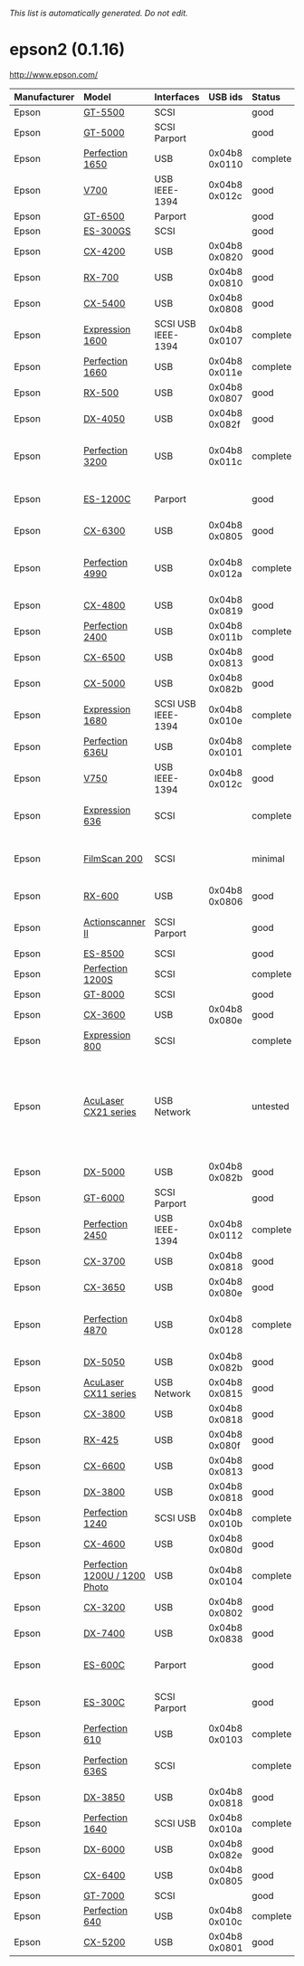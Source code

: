 _This list is automatically generated. Do not edit._

# epson2 (0.1.16) #
http://www.epson.com/

| **Manufacturer** | **Model** | **Interfaces** | **USB ids** | **Status** | **Comment** | **URL** |
|:-----------------|:----------|:---------------|:------------|:-----------|:------------|:--------|
|Epson|[GT-5500](Epson2GT5500.md)|SCSI|  |good|  |  |
|Epson|[GT-5000](Epson2GT5000.md)|SCSI Parport|  |good|  |  |
|Epson|[Perfection 1650](Epson2Perfection1650.md)|USB|0x04b8 0x0110|complete|  |  |
|Epson|[V700](Epson2V700.md)|USB IEEE-1394|0x04b8 0x012c|good|  |  |
|Epson|[GT-6500](Epson2GT6500.md)|Parport|  |good|  |  |
|Epson|[ES-300GS](Epson2ES300GS.md)|SCSI|  |good|  |  |
|Epson|[CX-4200](Epson2CX4200.md)|USB|0x04b8 0x0820|good|  |  |
|Epson|[RX-700](Epson2RX700.md)|USB|0x04b8 0x0810|good|  |  |
|Epson|[CX-5400](Epson2CX5400.md)|USB|0x04b8 0x0808|good|  |  |
|Epson|[Expression 1600](Epson2Expression1600.md)|SCSI USB IEEE-1394|0x04b8 0x0107|complete|  |  |
|Epson|[Perfection 1660](Epson2Perfection1660.md)|USB|0x04b8 0x011e|complete|  |  |
|Epson|[RX-500](Epson2RX500.md)|USB|0x04b8 0x0807|good|  |  |
|Epson|[DX-4050](Epson2DX4050.md)|USB|0x04b8 0x082f|good|  |  |
|Epson|[Perfection 3200](Epson2Perfection3200.md)|USB|0x04b8 0x011c|complete|  |US version of the GT-9800|
|Epson|[ES-1200C](Epson2ES1200C.md)|Parport|  |good|  |US version of GT-9000|
|Epson|[CX-6300](Epson2CX6300.md)|USB|0x04b8 0x0805|good|  |  |
|Epson|[Perfection 4990](Epson2Perfection4990.md)|USB|0x04b8 0x012a|complete|  |US version of the GT-X800|
|Epson|[CX-4800](Epson2CX4800.md)|USB|0x04b8 0x0819|good|  |  |
|Epson|[Perfection 2400](Epson2Perfection2400.md)|USB|0x04b8 0x011b|complete|  |  |
|Epson|[CX-6500](Epson2CX6500.md)|USB|0x04b8 0x0813|good|  |  |
|Epson|[CX-5000](Epson2CX5000.md)|USB|0x04b8 0x082b|good|  |  |
|Epson|[Expression 1680](Epson2Expression1680.md)|SCSI USB IEEE-1394|0x04b8 0x010e|complete|  |  |
|Epson|[Perfection 636U](Epson2Perfection636U.md)|USB|0x04b8 0x0101|complete|  |  |
|Epson|[V750](Epson2V750.md)|USB IEEE-1394|0x04b8 0x012c|good|  |  |
|Epson|[Expression 636](Epson2Expression636.md)|SCSI|  |complete|  |US version of GT-9500|
|Epson|[FilmScan 200](Epson2FilmScan200.md)|SCSI|  |minimal|  |Will be supported sooner or later|
|Epson|[RX-600](Epson2RX600.md)|USB|0x04b8 0x0806|good|  |  |
|Epson|[Actionscanner II](Epson2ActionscannerII.md)|SCSI Parport|  |good|  |US version of GT-5000|
|Epson|[ES-8500](Epson2ES8500.md)|SCSI|  |good|  |  |
|Epson|[Perfection 1200S](Epson2Perfection1200S.md)|SCSI|  |complete|  |  |
|Epson|[GT-8000](Epson2GT8000.md)|SCSI|  |good|  |  |
|Epson|[CX-3600](Epson2CX3600.md)|USB|0x04b8 0x080e|good|  |  |
|Epson|[Expression 800](Epson2Expression800.md)|SCSI|  |complete|  |  |
|Epson|[AcuLaser CX21 series](Epson2AcuLaserCX21series.md)|USB Network|  |untested|  |Should work if the protocol is similar to the CX11, please report|
|Epson|[DX-5000](Epson2DX5000.md)|USB|0x04b8 0x082b|good|  |  |
|Epson|[GT-6000](Epson2GT6000.md)|SCSI Parport|  |good|  |  |
|Epson|[Perfection 2450](Epson2Perfection2450.md)|USB IEEE-1394|0x04b8 0x0112|complete|  |  |
|Epson|[CX-3700](Epson2CX3700.md)|USB|0x04b8 0x0818|good|  |  |
|Epson|[CX-3650](Epson2CX3650.md)|USB|0x04b8 0x080e|good|  |  |
|Epson|[Perfection 4870](Epson2Perfection4870.md)|USB|0x04b8 0x0128|complete|  |US version of the GT-X700|
|Epson|[DX-5050](Epson2DX5050.md)|USB|0x04b8 0x082b|good|  |  |
|Epson|[AcuLaser CX11 series](Epson2AcuLaserCX11series.md)|USB Network|0x04b8 0x0815|good|  |  |
|Epson|[CX-3800](Epson2CX3800.md)|USB|0x04b8 0x0818|good|  |  |
|Epson|[RX-425](Epson2RX425.md)|USB|0x04b8 0x080f|good|  |  |
|Epson|[CX-6600](Epson2CX6600.md)|USB|0x04b8 0x0813|good|  |  |
|Epson|[DX-3800](Epson2DX3800.md)|USB|0x04b8 0x0818|good|  |  |
|Epson|[Perfection 1240](Epson2Perfection1240.md)|SCSI USB|0x04b8 0x010b|complete|  |  |
|Epson|[CX-4600](Epson2CX4600.md)|USB|0x04b8 0x080d|good|  |  |
|Epson|[Perfection 1200U / 1200 Photo](Epson2Perfection1200U1200Photo.md)|USB|0x04b8 0x0104|complete|  |  |
|Epson|[CX-3200](Epson2CX3200.md)|USB|0x04b8 0x0802|good|  |  |
|Epson|[DX-7400](Epson2DX7400.md)|USB|0x04b8 0x0838|good|  |  |
|Epson|[ES-600C](Epson2ES600C.md)|Parport|  |good|  |US version of GT-6500|
|Epson|[ES-300C](Epson2ES300C.md)|SCSI Parport|  |good|  |US version of GT-6000|
|Epson|[Perfection 610](Epson2Perfection610.md)|USB|0x04b8 0x0103|complete|  |  |
|Epson|[Perfection 636S](Epson2Perfection636S.md)|SCSI|  |complete|  |US version of GT-7000|
|Epson|[DX-3850](Epson2DX3850.md)|USB|0x04b8 0x0818|good|  |  |
|Epson|[Perfection 1640](Epson2Perfection1640.md)|SCSI USB|0x04b8 0x010a|complete|  |  |
|Epson|[DX-6000 ](Epson2DX6000.md)|USB |0x04b8 0x082e |good |  |  |
|Epson|[CX-6400](Epson2CX6400.md)|USB|0x04b8 0x0805|good|  |  |
|Epson|[GT-7000](Epson2GT7000.md)|SCSI|  |good|  |  |
|Epson|[Perfection 640](Epson2Perfection640.md)|USB|0x04b8 0x010c|complete|  |  |
|Epson|[CX-5200](Epson2CX5200.md)|USB|0x04b8 0x0801|good|  |  |